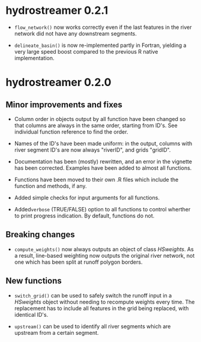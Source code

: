 
# hydrostreamer 0.2.1

*   `flow_network()` now works correctly even if the last features in the river network
    did not have any downstream segments.
    
*   `delineate_basin()` is now re-implemented partly in Fortran, yielding a very large speed
    boost compared to the previous R native implementation.


# hydrostreamer 0.2.0

## Minor improvements and fixes

*   Column order in objects output by all function have been changed so that
    columns are always in the same order, starting from ID's. See individual 
    function reference to find the order.

*   Names of the ID's have been made uniform: in the output, columns with river
    segment ID's are now always "riverID", and grids "gridID".

*   Documentation has been (mostly) rewritten, and an error in the vignette has been 
    corrected. Examples have been added to almost all functions.

*   Functions have been moved to their own .R files which include the function
    and methods, if any.

*   Added simple checks for input arguments for all functions.

*   Added`verbose` (TRUE/FALSE) option to all functions to control wherther to print progress
    indication. By default, functions do not.



## Breaking changes

*   `compute_weights()` now always outputs an object of class *HSweights*. As
    a result, line-based weighting now outputs the original river network, not
    one which has been split at runoff polygon borders.
    
## New functions

*   `switch_grid()` can be used to safely switch the runoff input in a *HSweights*
    object without needing to recompute weights every time. The replacement has
    to include all features in the grid being replaced, with identical ID's.
    
*   `upstream()` can be used to identify all river segments which are upstream
    from a certain segment.
    
    
